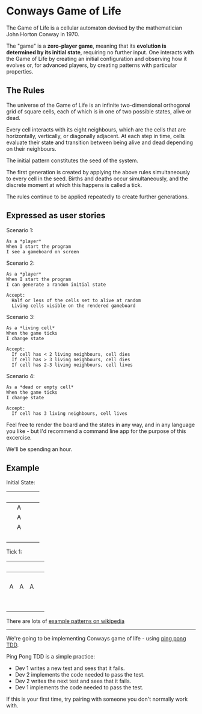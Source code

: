 # Conways Game of Life

The Game of Life is a cellular automaton devised by the  mathematician John Horton Conway in 1970.

The "game" is a **zero-player game**, meaning that its **evolution is determined by its initial state**, requiring no further input. One interacts with the Game of Life by creating an initial configuration and observing how it evolves or, for advanced players, by creating patterns with particular properties.


## The Rules

The universe of the Game of Life is an infinite two-dimensional orthogonal grid of square cells, each of which is in one of two possible states, alive or dead.

Every cell interacts with its eight neighbours, which are the cells that are horizontally, vertically, or diagonally adjacent. At each step in time, cells evaluate their state and transition between being alive and dead depending on their neighbours.

The initial pattern constitutes the seed of the system.

The first generation is created by applying the above rules simultaneously to every cell in the seed. Births and deaths occur simultaneously, and the discrete moment at which this happens is  called a tick.

The rules continue to be applied repeatedly to create further generations.

## Expressed as user stories

Scenario 1:

    As a *player*
    When I start the program
    I see a gameboard on screen

Scenario 2:

    As a *player*
    When I start the program
    I can generate a random initial state

    Accept:
      Half or less of the cells set to alive at random
      Living cells visible on the rendered gameboard

Scenario 3:

    As a *living cell*
    When the game ticks
    I change state

    Accept:
      If cell has < 2 living neighbours, cell dies
      If cell has > 3 living neighbours, cell dies
      If cell has 2-3 living neighbours, cell lives


Scenario 4:

    As a *dead or empty cell*
    When the game ticks
    I change state

    Accept:
      If cell has 3 living neighbours, cell lives

Feel free to render the board and the states in any way, and in any language you like - but I'd recommend a command line app for the purpose of this excercise.

We'll be spending an hour.

## Example

Initial State:

| &nbsp; | &nbsp; | &nbsp; | &nbsp; |
| - | - | - | - |
|   | A |   |   |
|   | A |   |   |
|   | A |   |   |
|   |   |   | &nbsp;  |


Tick 1:

| &nbsp; | &nbsp; | &nbsp; | &nbsp; |
| - | - | - | - |
| &nbsp;  |   |   |   |
| A | A | A |   |
| &nbsp;  |   |   |   |
|   |   |   | &nbsp;  |

There are lots of [example patterns on wikipedia](http://en.wikipedia.org/wiki/Conway's_Game_of_Life#Examples_of_pattern)

---

We're going to be implementing Conways game of life - using [ping pong TDD](http://c2.com/cgi/wiki?PairProgrammingPingPongPattern).

Ping Pong TDD is a simple practice:

  * Dev 1 writes a new test and sees that it fails.
  * Dev 2 implements the code needed to pass the test.
  * Dev 2 writes the next test and sees that it fails.
  * Dev 1 implements the code needed to pass the test.

If this is your first time, try pairing with someone you don't normally work with.
